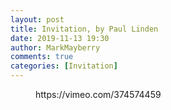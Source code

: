 ```yaml
---
layout: post
title: Invitation, by Paul Linden
date: 2019-11-13 19:30
author: MarkMayberry
comments: true
categories: [Invitation]
---
```

<!-- wp:core-embed/vimeo {"url":"https://vimeo.com/374574459","type":"video","providerNameSlug":"vimeo","className":"wp-embed-aspect-4-3 wp-has-aspect-ratio"} -->
<figure class="wp-block-embed-vimeo wp-block-embed is-type-video is-provider-vimeo wp-embed-aspect-4-3 wp-has-aspect-ratio"><div class="wp-block-embed__wrapper">
https://vimeo.com/374574459
</div></figure>
<!-- /wp:core-embed/vimeo -->

